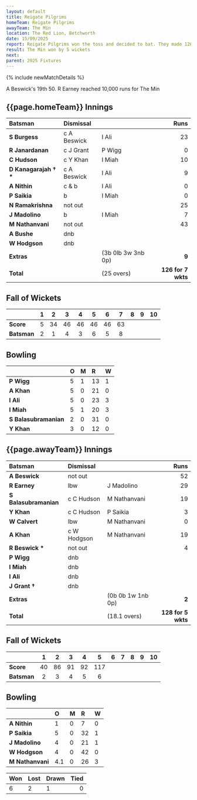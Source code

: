 ```yaml
---
layout: default
title: Reigate Pilgrims
homeTeam: Reigate Pilgrims
awayTeam: The Min
location: The Red Lion, Betchworth
date: 15/09/2025
report: Reigate Pilgrims won the toss and decided to bat. They made 126 for 7 wkts in 25 overs. The Min replied with 128 for 5 wkts in 18.1 overs.
result: The Min won by 5 wickets
next: 
parent: 2025 Fixtures
---
```


{% include newMatchDetails %}

A Beswick's 19th 50. R Earney reached 10,000 runs for The Min

## {{page.homeTeam}} Innings

| Batsman | Dismissal | | Runs |
|:---|:---|---|---:|
| **S Burgess** | c A Beswick | I Ali | 23 |
| **R Janardanan** | c J Grant | P Wigg | 0 |
| **C Hudson** | c Y Khan | I Miah | 10 |
| **D Kanagarajah &#8224; &#42;** | c A Beswick | I Ali | 9 |
| **A Nithin** | c & b | I Ali | 0 |
| **P Saikia** | b | I Miah | 0 |
| **N Ramakrishna** | not out |  | 25 |
| **J Madolino** | b | I Miah | 7 |
| **M Nathanvani** | not out |  | 43 |
| **A Bushe** | dnb |  |  |
| **W Hodgson** | dnb |  |  |
| **Extras** | | (3b 0lb 3w 3nb 0p) | **9** |
| **Total** | | (25 overs) | **126 for 7 wkts** |

## Fall of Wickets

| | 1 | 2 | 3 | 4 | 5 | 6 | 7 | 8 | 9 | 10 |
|---|:---:|:---:|:---:|:---:|:---:|:---:|:---:|:---:|:---:|:---:|
| **Score** | 5 | 34 | 46 | 46 | 46 | 46 | 63 |  |  |  |
| **Batsman** | 2 | 1 | 4 | 3 | 6 | 5 | 8 |  |  |  |

## Bowling

| | O | M | R | W |
|---|:---|:---|:---|:---|
| **P Wigg** | 5 | 1| 13 | 1 |
| **A Khan** | 5 | 0 | 21 | 0 |
| **I Ali** | 5 | 0 | 23 | 3 |
| **I Miah** | 5 | 1 | 20 | 3 |
| **S Balasubramanian** | 2 | 0 | 31 | 0 |
| **Y Khan** | 3 | 0 | 12 | 0 |

## {{page.awayTeam}} Innings

| Batsman | Dismissal | | Runs |
|:---|:---|---|---:|
| **A Beswick** | not out |  | 52 |
| **R Earney** | lbw | J Madolino | 29 |
| **S Balasubramanian** | c C Hudson | M Nathanvani | 19 |
| **Y Khan** | c C Hudson | P Saikia | 3 |
| **W Calvert** | lbw | M Nathanvani | 0 |
| **A Khan** | c W Hodgson | M Nathanvani | 19 |
| **R Beswick &#42;** | not out |  | 4 |
| **P Wigg** | dnb | | |
| **I Miah** | dnb | | |
| **I Ali** | dnb | | |
| **J Grant &#8224;** | dnb | | |
| **Extras** | | (0b 0b 1w 1nb 0p) | **2** |
| **Total** | | (18.1 overs) | **128 for 5 wkts** |

## Fall of Wickets

| | 1 | 2 | 3 | 4 | 5 | 6 | 7 | 8 | 9 | 10 |
|---|:---:|:---:|:---:|:---:|:---:|:---:|:---:|:---:|:---:|:---:|
| **Score** | 40 | 86 | 91 | 92 | 117 |  |  |  |  |  |
| **Batsman** | 2 | 3 | 4 | 5 | 6 |  |  |  |  |  | 

## Bowling

| | O | M | R | W |
|---|:---|:---|:---|:---| 
| **A Nithin** | 1 | 0 | 7 | 0 |
| **P Saikia** | 5 | 0 | 32 | 1 |
| **J Madolino** | 4 | 0 | 21 | 1 |
| **W Hodgson** | 4 | 0 | 42 | 0 |
| **M Nathanvani** | 4.1 | 0 | 26 | 3 |

| Won | Lost | Drawn | Tied |
|:---|:---|:---|---:|
| 6 | 2 | 1 | 0 |